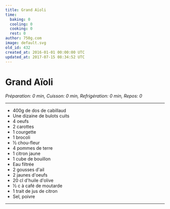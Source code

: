 ```yaml
---
title: Grand Aïoli
time:
  baking: 0
  cooling: 0
  cooking: 0
  rest: 0
author: 750g.com
image: default.svg
old_id: 432
created_at: 2016-01-01 00:00:00 UTC
updated_at: 2017-07-15 08:34:52 UTC
---
```


# Grand Aïoli

_Préparation: 0 min, Cuisson: 0 min, Refrigération: 0 min, Repos: 0_

---

- 400g de dos de cabillaud
- Une dizaine de bulots cuits
- 4 oeufs
- 2 carottes
- 1 courgette
- 1 brocoli
- ½ chou-fleur
- 4 pommes de terre
- 1 citron jaune
- 1 cube de bouillon
- Eau filtrée
- 2 gousses d'ail
- 2 jaunes d'oeufs
- 20 cl d'huile d'olive
- ½ c à café de moutarde
- 1 trait de jus de citron
- Sel, poivre

---
